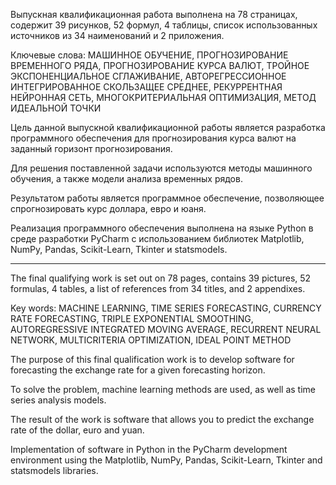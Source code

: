 Выпускная квалификационная работа выполнена на 78 страницах, содержит 39
рисунков, 52 формул, 4 таблицы, список использованных источников из 34 наименований
и 2 приложения.

Ключевые слова: МАШИННОЕ ОБУЧЕНИЕ, ПРОГНОЗИРОВАНИЕ ВРЕМЕННОГО
РЯДА, ПРОГНОЗИРОВАНИЕ КУРСА ВАЛЮТ, ТРОЙНОЕ ЭКСПОНЕНЦИАЛЬНОЕ
СГЛАЖИВАНИЕ, АВТОРЕГРЕССИОННОЕ ИНТЕГРИРОВАННОЕ СКОЛЬЗАЩЕЕ
СРЕДНЕЕ, РЕКУРРЕНТНАЯ НЕЙРОННАЯ СЕТЬ, МНОГОКРИТЕРИАЛЬНАЯ
ОПТИМИЗАЦИЯ, МЕТОД ИДЕАЛЬНОЙ ТОЧКИ

Цель данной выпускной квалификационной работы является разработка
программного обеспечения для прогнозирования курса валют на заданный горизонт
прогнозирования.

Для решения поставленной задачи используются методы машинного обучения, а
также модели анализа временных рядов.

Результатом работы является программное обеспечение, позволяющее
спрогнозировать курс доллара, евро и юаня.

Реализация программного обеспечения выполнена на языке Python в среде
разработки PyCharm c использованием библиотек Matplotlib, NumPy, Pandas, Scikit-Learn,
Tkinter и statsmodels.


****



The final qualifying work is set out on 78 pages, contains 39 pictures, 52 formulas, 4 tables,
a list of references from 34 titles, and 2 appendixes.

Key words: MACHINE LEARNING, TIME SERIES FORECASTING, CURRENCY
RATE FORECASTING, TRIPLE EXPONENTIAL SMOOTHING, AUTOREGRESSIVE
INTEGRATED MOVING AVERAGE, RECURRENT NEURAL NETWORK,
MULTICRITERIA OPTIMIZATION, IDEAL POINT METHOD

The purpose of this final qualification work is to develop software for forecasting the
exchange rate for a given forecasting horizon.

To solve the problem, machine learning methods are used, as well as time series analysis
models.

The result of the work is software that allows you to predict the exchange rate of the dollar,
euro and yuan.

Implementation of software in Python in the PyCharm development environment using the
Matplotlib, NumPy, Pandas, Scikit-Learn, Tkinter and statsmodels libraries.

